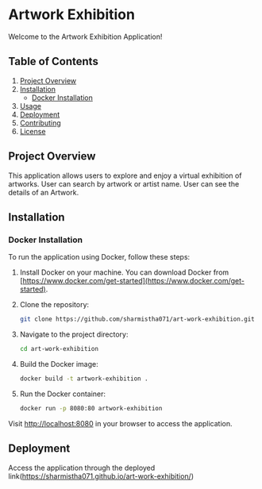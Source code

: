 # Artwork Exhibition

Welcome to the Artwork Exhibition Application!

## Table of Contents

1. [Project Overview](#project-overview)
2. [Installation](#installation)
   - [Docker Installation](#docker-installation)
3. [Usage](#usage)
4. [Deployment](#deployment)
5. [Contributing](#contributing)
6. [License](#license)

## Project Overview

This application allows users to explore and enjoy a virtual exhibition of artworks.
User can search by artwork or artist name.
User can see the details of an Artwork.

## Installation

### Docker Installation

To run the application using Docker, follow these steps:

1. Install Docker on your machine. You can download Docker from [https://www.docker.com/get-started](https://www.docker.com/get-started).

2. Clone the repository:

   ```bash
   git clone https://github.com/sharmistha071/art-work-exhibition.git
   ```

3. Navigate to the project directory:

   ```bash
   cd art-work-exhibition
   ```

4. Build the Docker image:

   ```bash
   docker build -t artwork-exhibition .
   ```

5. Run the Docker container:
   ```bash
   docker run -p 8080:80 artwork-exhibition
   ```

Visit [http://localhost:8080](http://localhost:8080/art-work-exhibition/) in your browser to access the application.

## Deployment

Access the application through the deployed link(https://sharmistha071.github.io/art-work-exhibition/)
